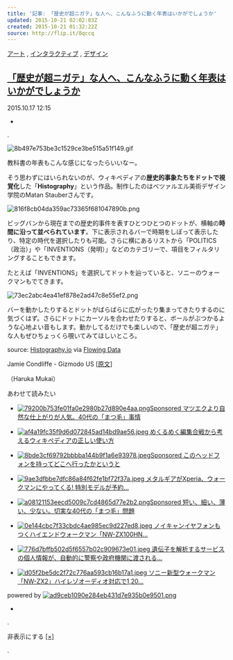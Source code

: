 ```yaml
---
title: '記事: 「歴史が超ニガテ」な人へ、こんなふうに動く年表はいかがでしょうか'
updated: 2015-10-21 02:02:03Z
created: 2015-10-21 01:32:22Z
source: http://flip.it/8qccq
---
```


[アート](http://www.gizmodo.jp/art/) , [インタラクティブ](http://www.gizmodo.jp/art/interactive/) , [デザイン](http://www.gizmodo.jp/cat349/)

## [「歴史が超ニガテ」な人へ、こんなふうに動く年表はいかがでしょうか](http://www.gizmodo.jp/2015/10/post_18517.html)

2015.10.17 12:15

-

.

![8b497e753be3c1529ce3be515a51f149.gif](../_resources/8b497e753be3c1529ce3be515a51f149.gif)

教科書の年表もこんな感じになったらいいなー。

そう思わずにはいられないのが、ウィキペディアの**歴史的事象たちをドットで視覚化**した「**Histography**」という作品。制作したのはベツァルエル美術デザイン学院のMatan Stauberさんです。

![816f8cb04da359ac73365f681047890b.png](../_resources/816f8cb04da359ac73365f681047890b.png)

ビッグバンから現在までの歴史的事件を表すひとつひとつのドットが、横軸の**時間に沿って並べられています**。下に表示されるバーで時期をしぼって表示したり、特定の時代を選択したりも可能。さらに横にあるリストから「POLITICS（政治）」や「INVENTIONS（発明）」などのカテゴリーで、項目をフィルタリングすることもできます。

たとえば「INVENTIONS」を選択してドットを辿っていると、ソニーのウォークマンもでてきます。

![73ec2abc4ea41ef878e2ad47c8e55ef2.png](../_resources/73ec2abc4ea41ef878e2ad47c8e55ef2.png)

バーを動かしたりするとドットがばらばらに広がったり集まってきたりするのに気づくはず。さらにドットにカーソルを合わせたりすると、ボールがぶつかるような心地よい音もします。動かしてるだけでも楽しいので、「歴史が超ニガテ」な人もぜひちょっくら覗いてみてほしいところ。

source: [Histography.io](http://histography.io/) via [Flowing Data](http://flowingdata.com/2015/10/09/a-timeline-of-history/)

Jamie Condliffe - Gizmodo US [[原文](http://gizmodo.com/this-beautiful-timeline-lets-your-explore-wikipedias-wo-1735601693)]

（Haruka Mukai）

あわせて読みたい

- [ ![79200b753fe01fa0e2980b27d890e4aa.png](../_resources/79200b753fe01fa0e2980b27d890e4aa.png)Sponsored マツエクより自然な仕上がりが人気。40代の「まつ毛」事情](http://www.cafeglobe.com/2015/09/049267allerganjapan_shionogi.html)

- [ ![af4a19fc35f9d6d072845ad14bd9ae56.jpeg](../_resources/af4a19fc35f9d6d072845ad14bd9ae56.jpeg) めくるめく編集合戦から考えるウィキペディアの正しい使い方](http://www.gizmodo.jp/2015/08/post_18081.html)

- [ ![8bde3cf69792bbbba144b9f1a6e93978.jpeg](../_resources/8bde3cf69792bbbba144b9f1a6e93978.jpeg)Sponsored このヘッドフォンを持ってどこへ行ったかというと](http://www.gizmodo.jp/2015/10/otona_sony_fes.html)

- [ ![9ae3dfbbe7dfc86a84f62fe1bf72f37a.jpeg](../_resources/9ae3dfbbe7dfc86a84f62fe1bf72f37a.jpeg) メタルギアがXperia、ウォークマンにやってくる! 特別モデルが予約...](http://www.gizmodo.jp/2015/08/v_4.html)

- [ ![a08121153eecd5009c7cd4865d77e2b2.png](../_resources/a08121153eecd5009c7cd4865d77e2b2.png)Sponsored 短い、細い、薄い、少ない。切実な40代の「まつ毛」問題](http://www.cafeglobe.com/2015/09/049267allerganjapan_shionogi.html)

- [ ![0e144cbc7f33cbdc4ae985ec9d227ed8.jpeg](../_resources/0e144cbc7f33cbdc4ae985ec9d227ed8.jpeg) ノイキャンイヤフォンもつくハイエンドウォークマン「NW-ZX100HN...](http://www.gizmodo.jp/2015/09/nw-zx100hn.html)

- [ ![776d7bffb502d5f6557b02c909673e01.jpeg](../_resources/776d7bffb502d5f6557b02c909673e01.jpeg) 遺伝子を解析するサービスの個人情報が、自動的に警察や政府機関に渡される...](http://www.gizmodo.jp/2015/10/post_18568.html)

- [ ![d05f2be5dc2f72c776aa593cb16b17a1.jpeg](../_resources/d05f2be5dc2f72c776aa593cb16b17a1.jpeg) ソニー新型ウォークマン「NW-ZX2」ハイレゾオーディオ対応で1,20...](http://www.gizmodo.jp/2015/01/nw-zx21200.html)

powered by [![ad9ceb1090e284eb431d7e935b0e9501.png](../_resources/76dd53182e24c04482ea236b0c4a1d2b.png)](http://www.cxense.com/jp/)

-

.

非表示にする [[×]](#)

 .